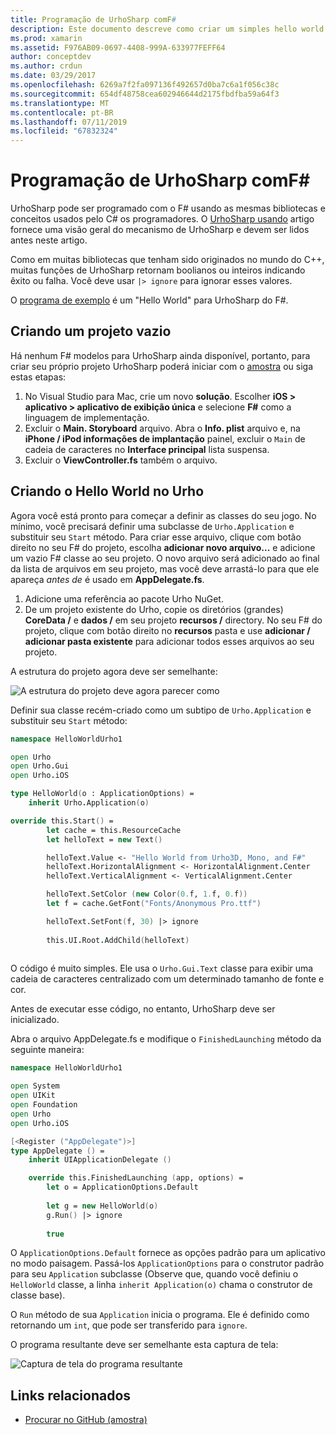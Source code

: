```yaml
---
title: Programação de UrhoSharp comF#
description: Este documento descreve como criar um simples hello world UrhoSharp usando aplicativo F# no Visual Studio para Mac.
ms.prod: xamarin
ms.assetid: F976AB09-0697-4408-999A-633977FEFF64
author: conceptdev
ms.author: crdun
ms.date: 03/29/2017
ms.openlocfilehash: 6269a7f2fa097136f492657d0ba7c6a1f056c38c
ms.sourcegitcommit: 654df48758cea602946644d2175fbdfba59a64f3
ms.translationtype: MT
ms.contentlocale: pt-BR
ms.lasthandoff: 07/11/2019
ms.locfileid: "67832324"
---
```

# <a name="programming-urhosharp-with-f"></a>Programação de UrhoSharp comF#

UrhoSharp pode ser programado com o F# usando as mesmas bibliotecas e conceitos usados pelo C# os programadores. O [UrhoSharp usando](~/graphics-games/urhosharp/using.md) artigo fornece uma visão geral do mecanismo de UrhoSharp e devem ser lidos antes neste artigo.

Como em muitas bibliotecas que tenham sido originados no mundo do C++, muitas funções de UrhoSharp retornam boolianos ou inteiros indicando êxito ou falha. Você deve usar `|> ignore` para ignorar esses valores.

O [programa de exemplo](https://github.com/xamarin/recipes/tree/master/Recipes/cross-platform/urho/urho-fsharp/HelloWorldUrhoFsharp) é um "Hello World" para UrhoSharp do F#.

## <a name="creating-an-empty-project"></a>Criando um projeto vazio

Há nenhum F# modelos para UrhoSharp ainda disponível, portanto, para criar seu próprio projeto UrhoSharp poderá iniciar com o [amostra](https://github.com/xamarin/recipes/tree/master/Recipes/cross-platform/urho/urho-fsharp/HelloWorldUrhoFsharp) ou siga estas etapas:

1. No Visual Studio para Mac, crie um novo **solução**. Escolher **iOS > aplicativo > aplicativo de exibição única** e selecione **F#** como a linguagem de implementação. 
1. Excluir o **Main. Storyboard** arquivo. Abra o **Info. plist** arquivo e, na **iPhone / iPod informações de implantação** painel, excluir o `Main` de cadeia de caracteres no **Interface principal** lista suspensa.
1. Excluir o **ViewController.fs** também o arquivo.

## <a name="building-hello-world-in-urho"></a>Criando o Hello World no Urho

Agora você está pronto para começar a definir as classes do seu jogo. No mínimo, você precisará definir uma subclasse de `Urho.Application` e substituir seu `Start` método. Para criar esse arquivo, clique com botão direito no seu F# do projeto, escolha **adicionar novo arquivo...**  e adicione um vazio F# classe ao seu projeto. O novo arquivo será adicionado ao final da lista de arquivos em seu projeto, mas você deve arrastá-lo para que ele apareça *antes de* é usado em **AppDelegate.fs**.

1. Adicione uma referência ao pacote Urho NuGet.
1. De um projeto existente do Urho, copie os diretórios (grandes) **CoreData /** e **dados /** em seu projeto **recursos /** directory. No seu F# do projeto, clique com botão direito no **recursos** pasta e use **adicionar / adicionar pasta existente** para adicionar todos esses arquivos ao seu projeto.

A estrutura do projeto agora deve ser semelhante:

![](fsharp-images/solutionpane.png "A estrutura do projeto deve agora parecer como")

Definir sua classe recém-criado como um subtipo de `Urho.Application` e substituir seu `Start` método:

```fsharp
namespace HelloWorldUrho1

open Urho
open Urho.Gui
open Urho.iOS

type HelloWorld(o : ApplicationOptions) =
    inherit Urho.Application(o) 

override this.Start() = 
        let cache = this.ResourceCache
        let helloText = new Text()

        helloText.Value <- "Hello World from Urho3D, Mono, and F#"
        helloText.HorizontalAlignment <- HorizontalAlignment.Center
        helloText.VerticalAlignment <- VerticalAlignment.Center

        helloText.SetColor (new Color(0.f, 1.f, 0.f))
        let f = cache.GetFont("Fonts/Anonymous Pro.ttf")

        helloText.SetFont(f, 30) |> ignore
                  
        this.UI.Root.AddChild(helloText)
            
```

O código é muito simples. Ele usa o `Urho.Gui.Text` classe para exibir uma cadeia de caracteres centralizado com um determinado tamanho de fonte e cor. 

Antes de executar esse código, no entanto, UrhoSharp deve ser inicializado. 

Abra o arquivo AppDelegate.fs e modifique o `FinishedLaunching` método da seguinte maneira:

```fsharp
namespace HelloWorldUrho1

open System
open UIKit
open Foundation
open Urho
open Urho.iOS

[<Register ("AppDelegate")>]
type AppDelegate () =
    inherit UIApplicationDelegate ()

    override this.FinishedLaunching (app, options) =
        let o = ApplicationOptions.Default
     
        let g = new HelloWorld(o)
        g.Run() |> ignore
       
        true
```

O `ApplicationOptions.Default` fornece as opções padrão para um aplicativo no modo paisagem. Passá-los `ApplicationOptions` para o construtor padrão para seu `Application` subclasse (Observe que, quando você definiu o `HelloWorld` classe, a linha `inherit Application(o)` chama o construtor de classe base).

O `Run` método de sua `Application` inicia o programa. Ele é definido como retornando um `int`, que pode ser transferido para `ignore`.

O programa resultante deve ser semelhante esta captura de tela:

![Captura de tela do programa resultante](fsharp-images/helloworldfsharp.png)

## <a name="related-links"></a>Links relacionados

- [Procurar no GitHub (amostra)](https://github.com/xamarin/recipes/tree/master/Recipes/cross-platform/urho/urho-fsharp/HelloWorldUrhoFsharp)
